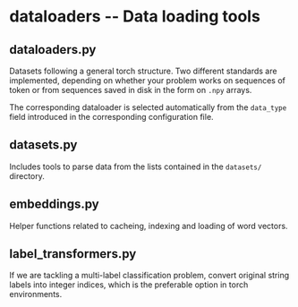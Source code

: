 # dataloaders -- Data loading tools

## dataloaders.py

Datasets following a general torch structure. Two different standards are implemented, depending on whether your problem works on sequences of token or from sequences saved in disk in the form on `.npy` arrays.

The corresponding dataloader is selected automatically from the `data_type` field introduced in the corresponding configuration file.

## datasets.py

Includes tools to parse data from the lists contained in the `datasets/` directory. 

## embeddings.py

Helper functions related to cacheing, indexing and loading of word vectors.

## label_transformers.py

If we are tackling a multi-label classification problem, convert original string labels into integer indices, which is the preferable option in torch environments.